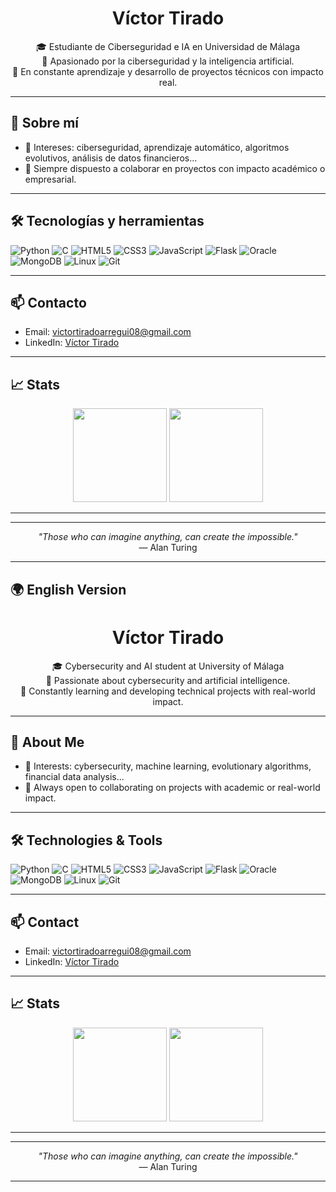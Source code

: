 <!-- README personal de GitHub -->

<h1 align="center">Víctor Tirado</h1>

<p align="center">
  🎓 Estudiante de Ciberseguridad e IA en Universidad de Málaga <br>
  🔐 Apasionado por la ciberseguridad y la inteligencia artificial. <br>
  🚀 En constante aprendizaje y desarrollo de proyectos técnicos con impacto real. <br>
</p>

---

## 🧠 Sobre mí
- 🧠 Intereses: ciberseguridad, aprendizaje automático, algoritmos evolutivos, análisis de datos financieros...
- 🔭 Siempre dispuesto a colaborar en proyectos con impacto académico o empresarial.

---

## 🛠️ Tecnologías y herramientas

![Python](https://img.shields.io/badge/-Python-333333?style=flat&logo=python)
![C](https://img.shields.io/badge/-C-333333?style=flat&logo=c)
![HTML5](https://img.shields.io/badge/-HTML5-333333?style=flat&logo=html5)
![CSS3](https://img.shields.io/badge/-CSS3-333333?style=flat&logo=css3)
![JavaScript](https://img.shields.io/badge/-JavaScript-333333?style=flat&logo=javascript)
![Flask](https://img.shields.io/badge/-Flask-333333?style=flat&logo=flask)
![Oracle](https://img.shields.io/badge/-OracleDB-333333?style=flat&logo=oracle)
![MongoDB](https://img.shields.io/badge/-MongoDB-333333?style=flat&logo=mongodb)
![Linux](https://img.shields.io/badge/-Linux-333333?style=flat&logo=linux)
![Git](https://img.shields.io/badge/-Git-333333?style=flat&logo=git)

---


## 📫 Contacto

- Email: victortiradoarregui08@gmail.com
- LinkedIn: [Víctor Tirado](www.linkedin.com/in/víctor-tirado-arregui-35981936a)
---

## 📈 Stats

<p align="center">
  <img src="https://github-readme-stats.vercel.app/api?username=Viiktor08&show_icons=true&theme=radical" height="150"/>
  <img src="https://github-readme-stats.vercel.app/api/top-langs/?username=Viiktor08&layout=compact&theme=radical" height="150"/>
</p>

---

<hr>

<p align="center"><em>"Those who can imagine anything, can create the impossible."</em><br>
— Alan Turing</p>

<hr>


## 🌍 English Version

<h1 align="center">Víctor Tirado</h1>

<p align="center">
  🎓 Cybersecurity and AI student at University of Málaga <br>
  🔐 Passionate about cybersecurity and artificial intelligence. <br>
  🚀 Constantly learning and developing technical projects with real-world impact. <br>
</p>

---

## 🧠 About Me
- 🧠 Interests: cybersecurity, machine learning, evolutionary algorithms, financial data analysis...
- 🔭 Always open to collaborating on projects with academic or real-world impact.

---

## 🛠️ Technologies & Tools

![Python](https://img.shields.io/badge/-Python-333333?style=flat&logo=python)
![C](https://img.shields.io/badge/-C-333333?style=flat&logo=c)
![HTML5](https://img.shields.io/badge/-HTML5-333333?style=flat&logo=html5)
![CSS3](https://img.shields.io/badge/-CSS3-333333?style=flat&logo=css3)
![JavaScript](https://img.shields.io/badge/-JavaScript-333333?style=flat&logo=javascript)
![Flask](https://img.shields.io/badge/-Flask-333333?style=flat&logo=flask)
![Oracle](https://img.shields.io/badge/-OracleDB-333333?style=flat&logo=oracle)
![MongoDB](https://img.shields.io/badge/-MongoDB-333333?style=flat&logo=mongodb)
![Linux](https://img.shields.io/badge/-Linux-333333?style=flat&logo=linux)
![Git](https://img.shields.io/badge/-Git-333333?style=flat&logo=git)

---

## 📫 Contact

- Email: victortiradoarregui08@gmail.com
- LinkedIn: [Víctor Tirado](www.linkedin.com/in/víctor-tirado-arregui-35981936a)

---

## 📈 Stats

<p align="center">
  <img src="https://github-readme-stats.vercel.app/api?username=Viiktor08&show_icons=true&theme=radical" height="150"/>
  <img src="https://github-readme-stats.vercel.app/api/top-langs/?username=Viiktor08&layout=compact&theme=radical" height="150"/>
</p>

---

<hr>

<p align="center"><em>"Those who can imagine anything, can create the impossible."</em><br>
— Alan Turing</p>

<hr>

